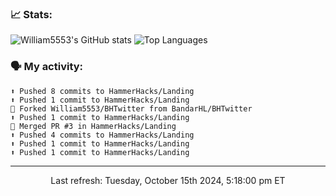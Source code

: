 ### 📈 Stats:
![William5553's GitHub stats](https://gh-readme-stats-git-main-william5553s-projects.vercel.app/api?username=william5553&show_icons=true&theme=dark&include_all_commits=true&count_private=true&hide_border=true)
![Top Languages](https://gh-readme-stats-git-main-william5553s-projects.vercel.app/api/top-langs/?username=william5553&langs_count=10&layout=compact&theme=dark&include_all_commits=true&count_private=true&hide_border=true)

### 🗣 My activity:
```
⬆️ Pushed 8 commits to HammerHacks/Landing
⬆️ Pushed 1 commit to HammerHacks/Landing
🍴 Forked William5553/BHTwitter from BandarHL/BHTwitter
⬆️ Pushed 1 commit to HammerHacks/Landing
🎉 Merged PR #3 in HammerHacks/Landing
⬆️ Pushed 4 commits to HammerHacks/Landing
⬆️ Pushed 1 commit to HammerHacks/Landing
⬆️ Pushed 1 commit to HammerHacks/Landing
```

------------
<p align="center">Last refresh: Tuesday, October 15th 2024, 5:18:00 pm ET</p>

